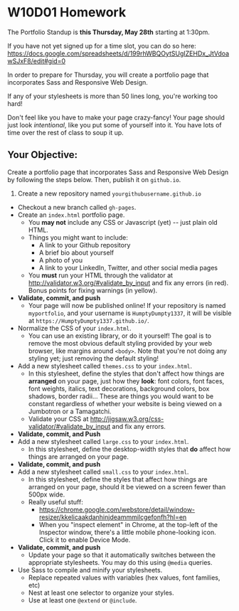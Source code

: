 # W10D01 Homework

The Portfolio Standup is **this Thursday, May 28th** starting at 1:30pm.

If you have not yet signed up for a time slot, you can do so here: <https://docs.google.com/spreadsheets/d/199rhWBQOytSUgIZEHDx_JtVdoawSJxF8/edit#gid=0>

In order to prepare for Thursday, you will create a portfolio page that incorporates Sass and Responsive Web Design.

If any of your stylesheets is more than 50 lines long, you're working too hard!

Don't feel like you have to make your page crazy-fancy! Your page should just look *intentional*, like you put some of yourself into it. You have lots of time over the rest of class to soup it up.

## Your Objective:

Create a portfolio page that incorporates Sass and Responsive Web Design by following the steps below. Then, publish it on `github.io`.

1. Create a new repository named `yourgithubusername.github.io`
- Checkout a new branch called `gh-pages`.
- Create an `index.html` portfolio page.
  - You **may not** include any CSS or Javascript (yet) -- just plain old HTML.
  - Things you might want to include:
    - A link to your Github repository
    - A brief bio about yourself
    - A photo of you
    - A link to your LinkedIn, Twitter, and other social media pages
  - You **must** run your HTML through the validator at <http://validator.w3.org/#validate_by_input> and fix any errors (in red). Bonus points for fixing warnings (in yellow).
- **Validate, commit, and push**
  - Your page will now be published online! If your repository is named `myportfolio`, and your username is `HumptyDumpty1337`, it will be visible at `https://HumptyDumpty1337.github.io/`.
- Normalize the CSS of your `index.html`.
  - You can use an existing library, or do it yourself! The goal is to remove the most obvious default styling provided by your web browser, like margins around `<body>`. Note that you're not doing any styling yet; just removing the default styling!
- Add a new stylesheet called `themes.css` to your `index.html`.
  - In this stylesheet, define the styles that don't affect how things are **arranged** on your page, just how they **look**: font colors, font faces, font weights, italics, text decorations, background colors, box shadows, border radii... These are things you would want to be constant regardless of whether your website is being viewed on a Jumbotron or a Tamagatchi.
  - Validate your CSS at <http://jigsaw.w3.org/css-validator/#validate_by_input> and fix any errors.
- **Validate, commit, and Push**
- Add a new stylesheet called `large.css` to your `index.html`.
  - In this stylesheet, define the desktop-width styles that **do** affect how things are arranged on your page.
- **Validate, commit, and push**
- Add a new stylesheet called `small.css` to your `index.html`.
  - In this stylesheet, define the styles that affect how things are arranged on your page, should it be viewed on a screen fewer than 500px wide.
  - Really useful stuff:
    - <https://chrome.google.com/webstore/detail/window-resizer/kkelicaakdanhinjdeammmilcgefonfh?hl=en>
    - When you "inspect element" in Chrome, at the top-left of the Inspector window, there's a little mobile phone-looking icon. Click it to enable Device Mode.
- **Validate, commit, and push**
  - Update your page so that it automatically switches between the appropriate stylesheets. You may do this using `@media` queries.
- Use Sass to compile and minify your stylesheets.
  - Replace repeated values with variables (hex values, font families, etc)
  - Nest at least one selector to organize your styles.
  - Use at least one `@extend` or `@include`.

